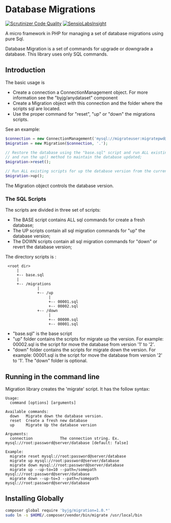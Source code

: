 # Database Migrations
[![Scrutinizer Code Quality](https://scrutinizer-ci.com/g/byjg/migration/badges/quality-score.png?b=master)](https://scrutinizer-ci.com/g/byjg/migration/?branch=master)
[![SensioLabsInsight](https://insight.sensiolabs.com/projects/571cb412-7018-4938-a4e5-0f9ce44956d7/mini.png)](https://insight.sensiolabs.com/projects/571cb412-7018-4938-a4e5-0f9ce44956d7)

A micro framework in PHP for managing a set of database migrations using pure Sql.

Database Migration is a set of commands for upgrade or downgrade a database.
This library uses only SQL commands.

## Introduction

The basic usage is 

- Create a connection a ConnectionManagement object. For more information see the "byjg/anydataset" component
- Create a Migration object with this connection and the folder where the scripts sql are located. 
- Use the proper command for "reset", "up" or "down" the migrations scripts. 

See an example:

```php
$connection = new ConnectionManagement('mysql://migrateuser:migratepwd@localhost/migratedatabase');
$migration = new Migration($connection, '.');

// Restore the database using the "base.sql" script and run ALL existing scripts for up the database version
// and run the up() method to maintain the database updated;
$migration->reset();

// Run ALL existing scripts for up the database version from the current version to the last version; 
$migration->up();
```

The Migration object controls the database version.  

### The SQL Scripts

The scripts are divided in three set of scripts:

- The BASE script contains ALL sql commands for create a fresh database; 
- The UP scripts contain all sql migration commands for "up" the database version;
- The DOWN scripts contain all sql migration commands for "down" or revert the database version;

The directory scripts is :

```
 <root dir>
     |
     +-- base.sql
     |
     +-- /migrations
              |
              +-- /up
                   |
                   +-- 00001.sql
                   +-- 00002.sql
              +-- /down
                   |
                   +-- 00000.sql
                   +-- 00001.sql
``` 

- "base.sql" is the base script
- "up" folder contains the scripts for migrate up the version. 
For example: 00002.sql is the script for move the database from version '1' to '2'.
- "down" folder contains the scripts for migrate down the version. 
For example: 00001.sql is the script for move the database from version '2' to '1'.
The "down" folder is optional. 


## Running in the command line

Migration library creates the 'migrate' script. It has the follow syntax:

```
Usage:
  command [options] [arguments]

Available commands:
  down   Migrate down the database version.
  reset  Create a fresh new database
  up     Migrate Up the database version

Arguments:
  connection            The connection string. Ex. mysql://root:password@server/database [default: false]

Example:
  migrate reset mysql://root:password@server/database
  migrate up mysql://root:password@server/database
  migrate down mysql://root:password@server/database
  migrate up --up-to=10 --path=/somepath mysql://root:password@server/database
  migrate down --up-to=3 --path=/somepath mysql://root:password@server/database
```

## Installing Globally

```bash
composer global require 'byjg/migration=1.0.*'
sudo ln -s $HOME/.composer/vendor/bin/migrate /usr/local/bin
```